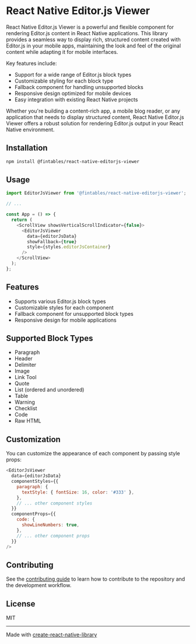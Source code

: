 # React Native Editor.js Viewer

React Native Editor.js Viewer is a powerful and flexible component for rendering Editor.js content in React Native applications. This library provides a seamless way to display rich, structured content created with Editor.js in your mobile apps, maintaining the look and feel of the original content while adapting it for mobile interfaces.

Key features include:

- Support for a wide range of Editor.js block types
- Customizable styling for each block type
- Fallback component for handling unsupported blocks
- Responsive design optimized for mobile devices
- Easy integration with existing React Native projects

Whether you're building a content-rich app, a mobile blog reader, or any application that needs to display structured content, React Native Editor.js Viewer offers a robust solution for rendering Editor.js output in your React Native environment.

## Installation

```sh
npm install @fintables/react-native-editorjs-viewer
```

## Usage

```javascript
import EditorJsViewer from '@fintables/react-native-editorjs-viewer';

// ...

const App = () => {
  return (
    <ScrollView showsVerticalScrollIndicator={false}>
      <EditorJsViewer
        data={editorJsData}
        showFallback={true}
        style={styles.editorJsContainer}
      />
    </ScrollView>
  );
};
```

## Features

- Supports various Editor.js block types
- Customizable styles for each component
- Fallback component for unsupported block types
- Responsive design for mobile applications

## Supported Block Types

- Paragraph
- Header
- Delimiter
- Image
- Link Tool
- Quote
- List (ordered and unordered)
- Table
- Warning
- Checklist
- Code
- Raw HTML

## Customization

You can customize the appearance of each component by passing style props:

```javascript
<EditorJsViewer
  data={editorJsData}
  componentStyles={{
    paragraph: {
      textStyle: { fontSize: 16, color: '#333' },
    },
    // ... other component styles
  }}
  componentProps={{
    code: {
      showLineNumbers: true,
    },
    // ... other component props
  }}
/>
```

## Contributing

See the [contributing guide](CONTRIBUTING.md) to learn how to contribute to the repository and the development workflow.

## License

MIT

---

Made with [create-react-native-library](https://github.com/callstack/react-native-builder-bob)
